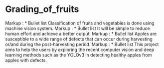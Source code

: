 # Grading_of_fruits

 Markup : * Bullet list Classification of fruits and vegetables is done using machine vision system. 
 Markup : * Bullet list It will be simple to reduce human effort and achieve a better output. 
 Markup : * Bullet list Apples are susceptible to a wide range of defects that can occur during harvesting or/and during the post-harvesting period.
 Markup : * Bullet list This project aims to help the users by exploring the  recent computer vision and deep learning methods such as the YOLOv3 in detecting healthy apples from apples with defects.
